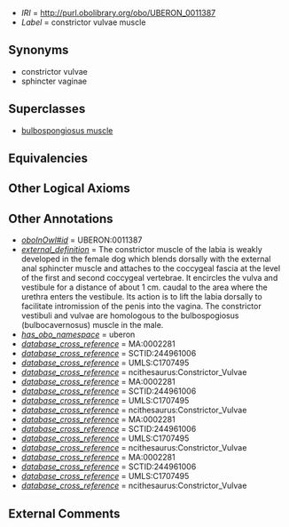  * *IRI* = http://purl.obolibrary.org/obo/UBERON_0011387
 * *Label* = constrictor vulvae muscle

## Synonyms

 * constrictor vulvae
 * sphincter vaginae

## Superclasses

 * [bulbospongiosus muscle](../../UBERON/89/UBERON_0011389.md)

## Equivalencies


## Other Logical Axioms


## Other Annotations

 * *[oboInOwl#id](../../id/oboInOwl#id.md)* = UBERON:0011387
 * *[external_definition](../../UBPROP/01/UBPROP_0000001.md)* = The constrictor muscle of the labia is weakly developed in the female dog which blends dorsally with the external anal sphincter muscle and attaches to the coccygeal fascia at the level of the first and second coccygeal vertebrae. It encircles the vulva and vestibule for a distance of about 1 cm. caudal to the area where the urethra enters the vestibule. Its action is to lift the labia dorsally to facilitate intromission of the penis into the vagina. The constrictor vestibuli and vulvae are homologous to the bulbospogiosus (bulbocavernosus) muscle in the male.
 * *[has_obo_namespace](../../ce/oboInOwl#hasOBONamespace.md)* = uberon
 * *[database_cross_reference](../../ef/oboInOwl#hasDbXref.md)* = MA:0002281
 * *[database_cross_reference](../../ef/oboInOwl#hasDbXref.md)* = SCTID:244961006
 * *[database_cross_reference](../../ef/oboInOwl#hasDbXref.md)* = UMLS:C1707495
 * *[database_cross_reference](../../ef/oboInOwl#hasDbXref.md)* = ncithesaurus:Constrictor_Vulvae
 * *[database_cross_reference](../../ef/oboInOwl#hasDbXref.md)* = MA:0002281
 * *[database_cross_reference](../../ef/oboInOwl#hasDbXref.md)* = SCTID:244961006
 * *[database_cross_reference](../../ef/oboInOwl#hasDbXref.md)* = UMLS:C1707495
 * *[database_cross_reference](../../ef/oboInOwl#hasDbXref.md)* = ncithesaurus:Constrictor_Vulvae
 * *[database_cross_reference](../../ef/oboInOwl#hasDbXref.md)* = MA:0002281
 * *[database_cross_reference](../../ef/oboInOwl#hasDbXref.md)* = SCTID:244961006
 * *[database_cross_reference](../../ef/oboInOwl#hasDbXref.md)* = UMLS:C1707495
 * *[database_cross_reference](../../ef/oboInOwl#hasDbXref.md)* = ncithesaurus:Constrictor_Vulvae
 * *[database_cross_reference](../../ef/oboInOwl#hasDbXref.md)* = MA:0002281
 * *[database_cross_reference](../../ef/oboInOwl#hasDbXref.md)* = SCTID:244961006
 * *[database_cross_reference](../../ef/oboInOwl#hasDbXref.md)* = UMLS:C1707495
 * *[database_cross_reference](../../ef/oboInOwl#hasDbXref.md)* = ncithesaurus:Constrictor_Vulvae

## External Comments

